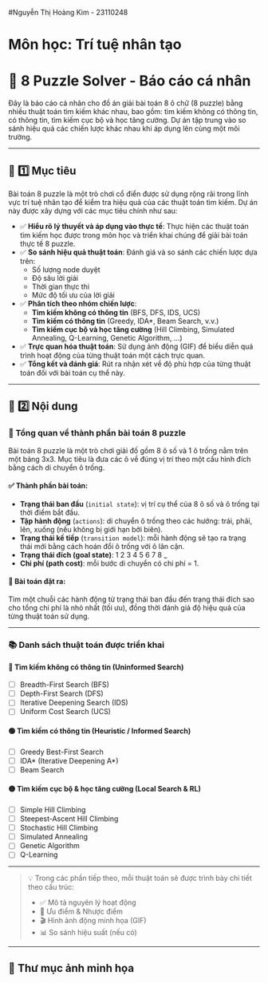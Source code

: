 #Nguyễn Thị Hoàng Kim - 23110248
# Môn học: Trí tuệ nhân tạo
# 🧩 8 Puzzle Solver - Báo cáo cá nhân

Đây là báo cáo cá nhân cho đồ án giải bài toán 8 ô chữ (8 puzzle) bằng nhiều thuật toán tìm kiếm khác nhau, bao gồm: tìm kiếm không có thông tin, có thông tin, tìm kiếm cục bộ và học tăng cường. Dự án tập trung vào so sánh hiệu quả các chiến lược khác nhau khi áp dụng lên cùng một môi trường.

---

## 🧭 1️⃣ Mục tiêu

Bài toán 8 puzzle là một trò chơi cổ điển được sử dụng rộng rãi trong lĩnh vực trí tuệ nhân tạo để kiểm tra hiệu quả của các thuật toán tìm kiếm. Dự án này được xây dựng với các mục tiêu chính như sau:

- ✅ **Hiểu rõ lý thuyết và áp dụng vào thực tế**: Thực hiện các thuật toán tìm kiếm học được trong môn học và triển khai chúng để giải bài toán thực tế 8 puzzle.
- ✅ **So sánh hiệu quả thuật toán**: Đánh giá và so sánh các chiến lược dựa trên:
  - Số lượng node duyệt
  - Độ sâu lời giải
  - Thời gian thực thi
  - Mức độ tối ưu của lời giải
- ✅ **Phân tích theo nhóm chiến lược**:
  - **Tìm kiếm không có thông tin** (BFS, DFS, IDS, UCS)
  - **Tìm kiếm có thông tin** (Greedy, IDA*, Beam Search, v.v.)
  - **Tìm kiếm cục bộ và học tăng cường** (Hill Climbing, Simulated Annealing, Q-Learning, Genetic Algorithm, ...)
- ✅ **Trực quan hóa thuật toán**: Sử dụng ảnh động (GIF) để biểu diễn quá trình hoạt động của từng thuật toán một cách trực quan.
- ✅ **Tổng kết và đánh giá**: Rút ra nhận xét về độ phù hợp của từng thuật toán đối với bài toán cụ thể này.

---

## 🧠 2️⃣ Nội dung

### 🔰 Tổng quan về thành phần bài toán 8 puzzle

Bài toán 8 puzzle là một trò chơi giải đố gồm 8 ô số và 1 ô trống nằm trên một bảng 3x3. Mục tiêu là đưa các ô về đúng vị trí theo một cấu hình đích bằng cách di chuyển ô trống.

#### ✅ Thành phần bài toán:
- **Trạng thái ban đầu** (`initial state`): vị trí cụ thể của 8 ô số và ô trống tại thời điểm bắt đầu.
- **Tập hành động** (`actions`): di chuyển ô trống theo các hướng: trái, phải, lên, xuống (nếu không bị giới hạn bởi biên).
- **Trạng thái kế tiếp** (`transition model`): mỗi hành động sẽ tạo ra trạng thái mới bằng cách hoán đổi ô trống với ô lân cận.
- **Trạng thái đích (goal state)**:
1 2 3
4 5 6
7 8 _
- **Chi phí (path cost)**: mỗi bước di chuyển có chi phí = 1.

#### 🎯 Bài toán đặt ra:
Tìm một chuỗi các hành động từ trạng thái ban đầu đến trạng thái đích sao cho tổng chi phí là nhỏ nhất (tối ưu), đồng thời đánh giá độ hiệu quả của từng thuật toán sử dụng.

---

### 📚 Danh sách thuật toán được triển khai

#### 🔵 Tìm kiếm không có thông tin (Uninformed Search)
- [ ] Breadth-First Search (BFS)
- [ ] Depth-First Search (DFS)
- [ ] Iterative Deepening Search (IDS)
- [ ] Uniform Cost Search (UCS)

#### 🟢 Tìm kiếm có thông tin (Heuristic / Informed Search)
- [ ] Greedy Best-First Search
- [ ] IDA* (Iterative Deepening A*)
- [ ] Beam Search

#### 🟡 Tìm kiếm cục bộ & học tăng cường (Local Search & RL)
- [ ] Simple Hill Climbing
- [ ] Steepest-Ascent Hill Climbing
- [ ] Stochastic Hill Climbing
- [ ] Simulated Annealing
- [ ] Genetic Algorithm
- [ ] Q-Learning

---

> 💡 Trong các phần tiếp theo, mỗi thuật toán sẽ được trình bày chi tiết theo cấu trúc:
> - ✅ Mô tả nguyên lý hoạt động
> - 🧮 Ưu điểm & Nhược điểm
> - 🎬 Hình ảnh động minh họa (GIF)
> - 📊 So sánh hiệu suất (nếu có)

---

## 📂 Thư mục ảnh minh họa
